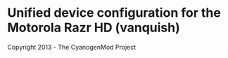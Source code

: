 Unified device configuration for the Motorola Razr HD (vanquish)
===============================

Copyright 2013 - The CyanogenMod Project
